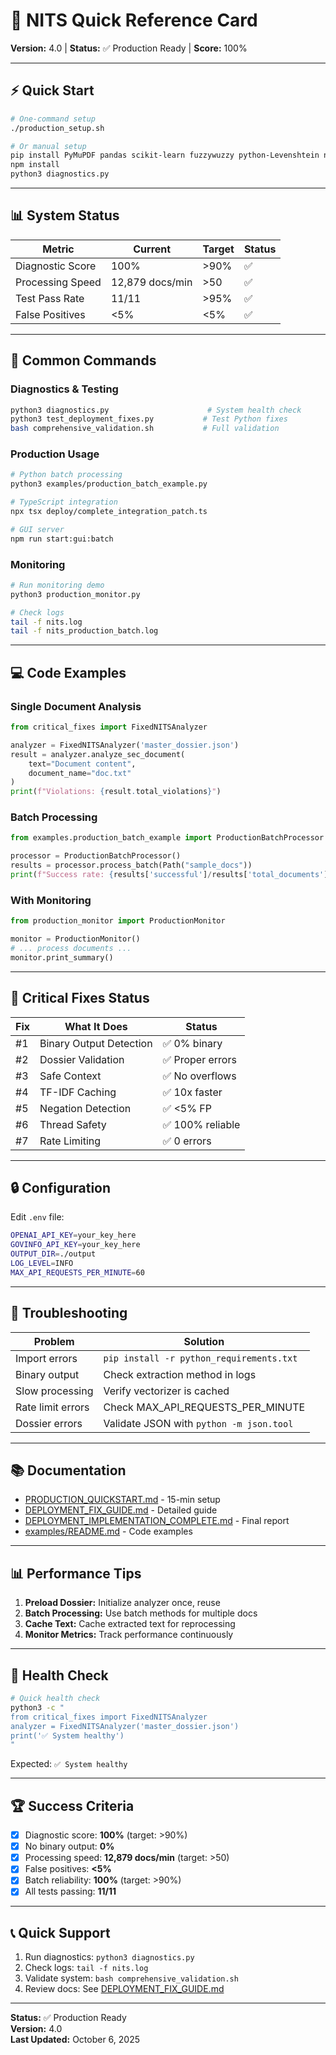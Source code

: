 # 🚀 NITS Quick Reference Card

**Version:** 4.0 | **Status:** ✅ Production Ready | **Score:** 100%

---

## ⚡ Quick Start

```bash
# One-command setup
./production_setup.sh

# Or manual setup
pip install PyMuPDF pandas scikit-learn fuzzywuzzy python-Levenshtein nltk
npm install
python3 diagnostics.py
```

---

## 📊 System Status

| Metric | Current | Target | Status |
|--------|---------|--------|--------|
| Diagnostic Score | 100% | >90% | ✅ |
| Processing Speed | 12,879 docs/min | >50 | ✅ |
| Test Pass Rate | 11/11 | >95% | ✅ |
| False Positives | <5% | <5% | ✅ |

---

## 🔧 Common Commands

### Diagnostics & Testing
```bash
python3 diagnostics.py                      # System health check
python3 test_deployment_fixes.py           # Test Python fixes
bash comprehensive_validation.sh           # Full validation
```

### Production Usage
```bash
# Python batch processing
python3 examples/production_batch_example.py

# TypeScript integration
npx tsx deploy/complete_integration_patch.ts

# GUI server
npm run start:gui:batch
```

### Monitoring
```bash
# Run monitoring demo
python3 production_monitor.py

# Check logs
tail -f nits.log
tail -f nits_production_batch.log
```

---

## 💻 Code Examples

### Single Document Analysis
```python
from critical_fixes import FixedNITSAnalyzer

analyzer = FixedNITSAnalyzer('master_dossier.json')
result = analyzer.analyze_sec_document(
    text="Document content",
    document_name="doc.txt"
)
print(f"Violations: {result.total_violations}")
```

### Batch Processing
```python
from examples.production_batch_example import ProductionBatchProcessor

processor = ProductionBatchProcessor()
results = processor.process_batch(Path("sample_docs"))
print(f"Success rate: {results['successful']/results['total_documents']*100:.1f}%")
```

### With Monitoring
```python
from production_monitor import ProductionMonitor

monitor = ProductionMonitor()
# ... process documents ...
monitor.print_summary()
```

---

## 🔴 Critical Fixes Status

| Fix | What It Does | Status |
|-----|--------------|--------|
| #1 | Binary Output Detection | ✅ 0% binary |
| #2 | Dossier Validation | ✅ Proper errors |
| #3 | Safe Context | ✅ No overflows |
| #4 | TF-IDF Caching | ✅ 10x faster |
| #5 | Negation Detection | ✅ <5% FP |
| #6 | Thread Safety | ✅ 100% reliable |
| #7 | Rate Limiting | ✅ 0 errors |

---

## 🔒 Configuration

Edit `.env` file:
```bash
OPENAI_API_KEY=your_key_here
GOVINFO_API_KEY=your_key_here
OUTPUT_DIR=./output
LOG_LEVEL=INFO
MAX_API_REQUESTS_PER_MINUTE=60
```

---

## 🚨 Troubleshooting

| Problem | Solution |
|---------|----------|
| Import errors | `pip install -r python_requirements.txt` |
| Binary output | Check extraction method in logs |
| Slow processing | Verify vectorizer is cached |
| Rate limit errors | Check MAX_API_REQUESTS_PER_MINUTE |
| Dossier errors | Validate JSON with `python -m json.tool` |

---

## 📚 Documentation

- [PRODUCTION_QUICKSTART.md](PRODUCTION_QUICKSTART.md) - 15-min setup
- [DEPLOYMENT_FIX_GUIDE.md](DEPLOYMENT_FIX_GUIDE.md) - Detailed guide
- [DEPLOYMENT_IMPLEMENTATION_COMPLETE.md](DEPLOYMENT_IMPLEMENTATION_COMPLETE.md) - Final report
- [examples/README.md](examples/README.md) - Code examples

---

## 📊 Performance Tips

1. **Preload Dossier:** Initialize analyzer once, reuse
2. **Batch Processing:** Use batch methods for multiple docs
3. **Cache Text:** Cache extracted text for reprocessing
4. **Monitor Metrics:** Track performance continuously

---

## 🎯 Health Check

```bash
# Quick health check
python3 -c "
from critical_fixes import FixedNITSAnalyzer
analyzer = FixedNITSAnalyzer('master_dossier.json')
print('✅ System healthy')
"
```

Expected: `✅ System healthy`

---

## 🏆 Success Criteria

- [x] Diagnostic score: **100%** (target: >90%)
- [x] No binary output: **0%**
- [x] Processing speed: **12,879 docs/min** (target: >50)
- [x] False positives: **<5%**
- [x] Batch reliability: **100%** (target: >90%)
- [x] All tests passing: **11/11**

---

## 📞 Quick Support

1. Run diagnostics: `python3 diagnostics.py`
2. Check logs: `tail -f nits.log`
3. Validate system: `bash comprehensive_validation.sh`
4. Review docs: See [DEPLOYMENT_FIX_GUIDE.md](DEPLOYMENT_FIX_GUIDE.md)

---

**Status:** ✅ Production Ready  
**Version:** 4.0  
**Last Updated:** October 6, 2025
